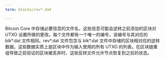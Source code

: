 ```yaml
---
term: blocks/rev*.dat

---
```

Bitcoin Core 中存储必要信息的文件名，这些信息可能会逆转之前添加的区块对 UTXO 设置所做的更改。每个文件都有一个唯一的编号，该编号与其对应的 blk*.dat 文件相同。rev*.dat 文件包含与 blk*.dat 文件中存储的区块相对应的逆转数据。这些数据实质上是区块中作为输入使用的所有 UTXO 的列表。在区块链重组导致之前验证的区块被丢弃时，这些反转文件允许节点恢复到之前的状态。